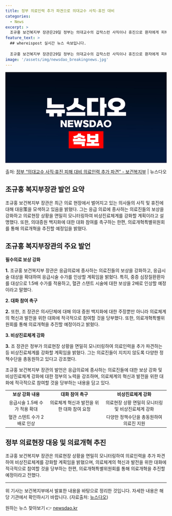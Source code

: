 ```yaml
---
title: 정부 의료인력 추가 파견으로 의대교수 사직·휴진 대비
categories:
  - News
excerpt: >
  조규홍 보건복지부 장관은29일 정부는 의대교수의 갑작스런 사직이나 휴진으로 환자에게 피해가 발생하지 않도록 …
feature_text: >
  ## whereispost 실시간 뉴스 속보입니다.

  조규홍 보건복지부 장관은29일 정부는 의대교수의 갑작스런 사직이나 휴진으로 환자에게 피해가 발생하지 않도록 …
image: '/assets/img/newsdao_breakingnews.jpg'
---
```


![뉴스다오 속보](/assets/img/newsdao_breakingnews.jpg)

<p>출처: <a href="https://newsdao.kr/3692" rel="dofollow">정부 “의대교수 사직·휴진 피해 대비 의료인력 추가 파견”   - 보건복지부</a> | 뉴스다오</p>

<h2 data-ke-size="size26">조규홍 복지부장관 발언 요약</h2>

<p data-ke-size="size16">조규홍 보건복지부 장관은 최근 의료 현장에서 벌어지고 있는 의사들의 사직 및 휴진에 대해 대응策을 모색하고 있음을 밝혔다. 그는 응급 의료에 종사하는 의료진들의 보상을 강화하고 의료현장 상황을 면밀히 모니터링하여 비상진료체계를 강화할 계획이라고 설명했다. 또한, 의대증원 백지화에 대한 대화 참여를 촉구하는 한편, 의료개혁특별위원회를 통해 의료개혁을 추진할 예정임을 밝혔다.</p>

<h2 data-ke-size="size26">조규홍 복지부장관의 주요 발언</h2>

<p data-ke-size="size16"><b>필수의료 보상 강화</b></p>
<p data-ke-size="size16"><b>1.</b> 조규홍 보건복지부 장관은 응급의료에 종사하는 의료진들의 보상을 강화하고, 응급시술 대상을 확대하여 응급시술 수가를 인상할 계획임을 밝혔다. 특히, 중증 심장질환환자를 대상으로 1.5배 수가를 적용하고, 혈관 스텐트 시술에 대한 보상을 2배로 인상할 예정이라고 말했다.</p>

<p data-ke-size="size16"><b>2. 대화 참여 촉구</b></p>
<p data-ke-size="size16"><b>2.</b> 또한, 조 장관은 의사단체에 대해 의대 증원 백지화에 대한 주장뿐만 아니라 의료체계의 혁신과 발전을 위한 대화에 적극적으로 참여할 것을 당부했다. 또한, 의료개혁특별위원회를 통해 의료개혁을 추진할 예정이라고 밝혔다.</p>

<p data-ke-size="size16"><b>3. 비상진료체계 강화</b></p>
<p data-ke-size="size16"><b>3.</b> 조 장관은 정부가 의료현장 상황을 면밀히 모니터링하여 의료인력을 추가 파견하는 등 비상진료체계를 강화할 계획임을 밝혔다. 그는 의료진들이 지치지 않도록 다양한 정책수단을 총동원하고 있다고 강조했다.</p>

<p data-ke-size="size16">조규홍 보건복지부 장관의 발언은 응급의료에 종사하는 의료진들에 대한 보상 강화 및 비상진료체계 강화에 대한 정부의 노력을 강조하며, 의료체계의 혁신과 발전을 위한 대화에 적극적으로 참여할 것을 당부하는 내용을 담고 있다.</p>

<table>
	<tr>
		<td style="text-align: center; height: 17px;"><b>보상 강화 내용</b></td>
		<td style="text-align: center; height: 17px;"><b>대화 참여 촉구</b></td>
		<td style="text-align: center; height: 17px;"><b>비상진료체계 강화</b></td>
	</tr>
	<tr>
		<td style="text-align: center; height: 17px;">응급시술 1.5배 수가 적용 확대</td>
		<td style="text-align: center; height: 17px;">의료체계 혁신과 발전을 위한 대화 참여 요청</td>
		<td style="text-align: center; height: 17px;">의료현장 상황 면밀히 모니터링 및 비상진료체계 강화</td>
	</tr>
	<tr>
		<td style="text-align: center; height: 17px;">혈관 스텐트 수가 2배로 인상</td>
		<td style="text-align: center; height: 17px;"></td>
		<td style="text-align: center; height: 17px;">다양한 정책수단을 총동원하여 의료진 지원</td>
	</tr>
</table>

<h2 data-ke-size="size26">정부 의료현장 대응 및 의료개혁 추진</h2>

<p data-ke-size="size16">조규홍 보건복지부 장관은 의료현장 상황을 면밀히 모니터링하여 의료인력을 추가 파견하여 비상진료체계를 강화할 계획임을 밝혔으며, 의료체계의 혁신과 발전을 위한 대화에 적극적으로 참여할 것을 당부하는 한편, 의료개혁특별위원회를 통해 의료개혁을 추진할 예정이라고 전했다.</p>

<hr>

<p data-ke-size="size16">위 기사는 보건복지부에서 발표한 내용을 바탕으로 정리한 것입니다. 자세한 내용은 해당 기관에서 확인하시기 바랍니다. (자료출처: <a href="https://newsdao.kr/3692">뉴스다오</a>)</p> 

원하는 뉴스 찾아보기 👉 <a href="https://newsdao.kr" rel="dofollow">newsdao.kr</a>


